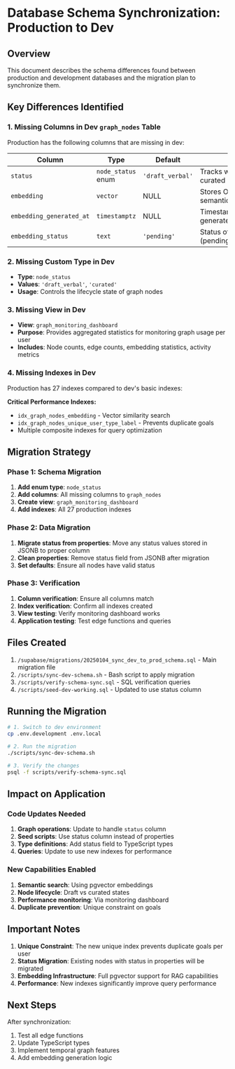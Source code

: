 # Database Schema Synchronization: Production to Dev

## Overview

This document describes the schema differences found between production and development databases and the migration plan to synchronize them.

## Key Differences Identified

### 1. Missing Columns in Dev `graph_nodes` Table

Production has the following columns that are missing in dev:

| Column | Type | Default | Purpose |
|--------|------|---------|---------|
| `status` | `node_status` enum | `'draft_verbal'` | Tracks whether node is draft or curated |
| `embedding` | `vector` | NULL | Stores OpenAI embeddings for semantic search |
| `embedding_generated_at` | `timestamptz` | NULL | Timestamp when embedding was generated |
| `embedding_status` | `text` | `'pending'` | Status of embedding generation (pending/generating/completed/failed) |

### 2. Missing Custom Type in Dev

- **Type**: `node_status`
- **Values**: `'draft_verbal'`, `'curated'`
- **Usage**: Controls the lifecycle state of graph nodes

### 3. Missing View in Dev

- **View**: `graph_monitoring_dashboard`
- **Purpose**: Provides aggregated statistics for monitoring graph usage per user
- **Includes**: Node counts, edge counts, embedding statistics, activity metrics

### 4. Missing Indexes in Dev

Production has 27 indexes compared to dev's basic indexes:

**Critical Performance Indexes:**
- `idx_graph_nodes_embedding` - Vector similarity search
- `idx_graph_nodes_unique_user_type_label` - Prevents duplicate goals
- Multiple composite indexes for query optimization

## Migration Strategy

### Phase 1: Schema Migration

1. **Add enum type**: `node_status`
2. **Add columns**: All missing columns to `graph_nodes`
3. **Create view**: `graph_monitoring_dashboard`
4. **Add indexes**: All 27 production indexes

### Phase 2: Data Migration

1. **Migrate status from properties**: Move any status values stored in JSONB to proper column
2. **Clean properties**: Remove status field from JSONB after migration
3. **Set defaults**: Ensure all nodes have valid status

### Phase 3: Verification

1. **Column verification**: Ensure all columns match
2. **Index verification**: Confirm all indexes created
3. **View testing**: Verify monitoring dashboard works
4. **Application testing**: Test edge functions and queries

## Files Created

1. `/supabase/migrations/20250104_sync_dev_to_prod_schema.sql` - Main migration file
2. `/scripts/sync-dev-schema.sh` - Bash script to apply migration
3. `/scripts/verify-schema-sync.sql` - SQL verification queries
4. `/scripts/seed-dev-working.sql` - Updated to use status column

## Running the Migration

```bash
# 1. Switch to dev environment
cp .env.development .env.local

# 2. Run the migration
./scripts/sync-dev-schema.sh

# 3. Verify the changes
psql -f scripts/verify-schema-sync.sql
```

## Impact on Application

### Code Updates Needed

1. **Graph operations**: Update to handle `status` column
2. **Seed scripts**: Use status column instead of properties
3. **Type definitions**: Add status field to TypeScript types
4. **Queries**: Update to use new indexes for performance

### New Capabilities Enabled

1. **Semantic search**: Using pgvector embeddings
2. **Node lifecycle**: Draft vs curated states
3. **Performance monitoring**: Via monitoring dashboard
4. **Duplicate prevention**: Unique constraint on goals

## Important Notes

1. **Unique Constraint**: The new unique index prevents duplicate goals per user
2. **Status Migration**: Existing nodes with status in properties will be migrated
3. **Embedding Infrastructure**: Full pgvector support for RAG capabilities
4. **Performance**: New indexes significantly improve query performance

## Next Steps

After synchronization:
1. Test all edge functions
2. Update TypeScript types
3. Implement temporal graph features
4. Add embedding generation logic